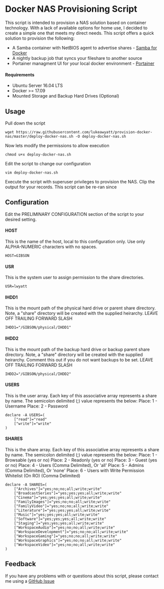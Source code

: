 # Docker NAS Provisioning Script

This script is intended to provision a NAS solution based on container technology.  With a lack of available options for home use, I decided to create a simple one that meets my direct needs.  This script offers a quick solution to provision the following:

* A Samba container with NetBIOS agent to advertise shares - [Samba for Docker](https://github.com/dperson/samba)
* A nightly backup job that syncs your fileshare to another source
* Portainer managment UI for your local docker environment - [Portainer](https://github.com/portainer/portainer)


#### Requirements

* Ubuntu Server 16.04 LTS
* Docker >= 17.09
* Mounted Storage and Backup Hard Drives (Optional)


## Usage

Pull down the script 

```shell
wget https://raw.githubusercontent.com/lukeawyatt/provision-docker-nas/master/deploy-docker-nas.sh -O deploy-docker-nas.sh
```

Now lets modify the permissions to allow execution

```shell
chmod u+x deploy-docker-nas.sh
```

Edit the script to change our configuration

```shell
vim deploy-docker-nas.sh
```

Execute the script with superuser privileges to provision the NAS.  Clip the output for your records.  This script can be re-ran since


## Configuration

Edit the PRELIMINARY CONFIGURATION section of the script to your desired setting.  

#### HOST
This is the name of the host, local to this configuration only.
Use only ALPHA-NUMERIC characters with no spaces.

```shell
HOST=GIBSON
```

#### USR
This is the system user to assign permission to the share directories.

```shell
USR=lwyatt
```

#### IHDD1
This is the mount path of the physical hard drive or parent share directory.
Note, a "share" directory will be created with the supplied heirarchy.
LEAVE OFF TRAILING FORWARD SLASH

```shell
IHDD1="/GIBSON/physical/IHDD1"
```

#### IHDD2
This is the mount path of the backup hard drive or backup parent share 
directory. Note, a "share" directory will be created with the supplied 
heirarchy. Comment this out if you do not want backups to be set.
LEAVE OFF TRAILING FORWARD SLASH

```shell
IHDD2="/GIBSON/physical/IHDD2"
```

#### USERS
This is the user array. Each key of this associative array represents a
share by name. The semicolon delimited (;) value represents the below:
Place: 1 - Username
Place: 2 - Password

```shell
declare -A USERS=(
	["read"]="read"
	["write"]="write"
)
```

#### SHARES
This is the share array. Each key of this associative array represents a
share by name. The semicolon delimited (;) value represents the below:
Place: 1 - Browsable (yes or no)
Place: 2 - Readonly (yes or no)
Place: 3 - Guest (yes or no)
Place: 4 - Users (Comma Delimited), Or 'all'
Place: 5 - Admins (Comma Delimited), Or 'none'
Place: 6 - Users with Write Permission Whitelist (On RO) (Comma Delimited)

```shell
declare -A SHARES=(
	["Archives"]="yes;no;no;all;write;write"
	["BroadcastSeries"]="yes;yes;yes;all;write;write"
	["Cinema"]="yes;yes;yes;all;write;write"
	["FamilyImages"]="yes;no;no;all;write;write"
	["FamilyVideo"]="yes;no;no;all;write;write"
	["Literature"]="yes;yes;yes;all;write;write"
	["Music"]="yes;yes;yes;all;write;write"
	["Software"]="yes;yes;yes;all;write;write"
	["Staging"]="yes;yes;yes;all;write;write"
	["WorkspaceAudio"]="yes;no;no;all;write;write"
	["WorkspaceDevelopment"]="yes;no;no;all;write;write"
	["WorkspaceGaming"]="yes;no;no;all;write;write"
	["WorkspaceGraphics"]="yes;no;no;all;write;write"
	["WorkspaceVideo"]="yes;no;no;all;write;write"
)
```

## Feedback

If you have any problems with or questions about this script, please contact me using a [GitHub Issue](https://github.com/lukeawyatt/provision-docker-nas/issues)